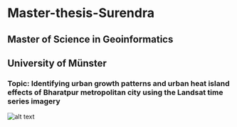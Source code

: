 # Master-thesis-Surendra
## Master of Science in Geoinformatics 
## University of Münster

### Topic: Identifying urban growth patterns and urban heat island effects of Bharatpur metropolitan city using the Landsat time series imagery



![alt text](https://github.com/shiwakotisurendra/Master-thesis-Surendra/blob/master/thesis-1.gif)
